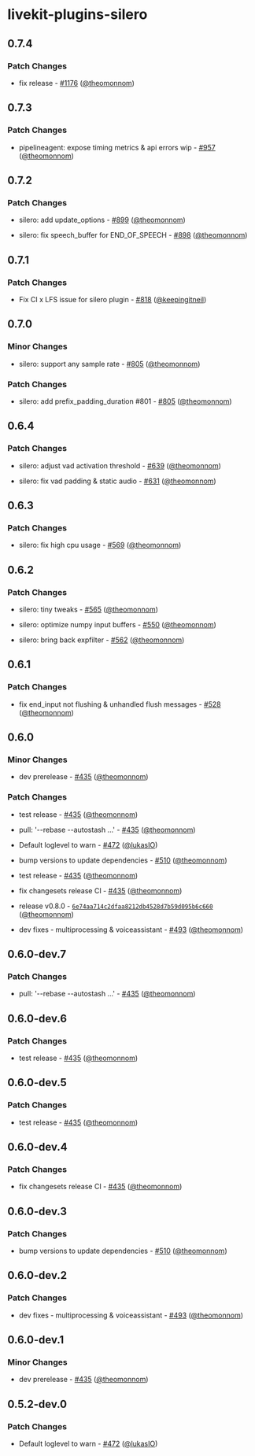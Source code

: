 # livekit-plugins-silero

## 0.7.4

### Patch Changes

- fix release - [#1176](https://github.com/livekit/agents/pull/1176) ([@theomonnom](https://github.com/theomonnom))

## 0.7.3

### Patch Changes

- pipelineagent: expose timing metrics & api errors wip - [#957](https://github.com/livekit/agents/pull/957) ([@theomonnom](https://github.com/theomonnom))

## 0.7.2

### Patch Changes

- silero: add update_options - [#899](https://github.com/livekit/agents/pull/899) ([@theomonnom](https://github.com/theomonnom))

- silero: fix speech_buffer for END_OF_SPEECH - [#898](https://github.com/livekit/agents/pull/898) ([@theomonnom](https://github.com/theomonnom))

## 0.7.1

### Patch Changes

- Fix CI x LFS issue for silero plugin - [#818](https://github.com/livekit/agents/pull/818) ([@keepingitneil](https://github.com/keepingitneil))

## 0.7.0

### Minor Changes

- silero: support any sample rate - [#805](https://github.com/livekit/agents/pull/805) ([@theomonnom](https://github.com/theomonnom))

### Patch Changes

- silero: add prefix_padding_duration #801 - [#805](https://github.com/livekit/agents/pull/805) ([@theomonnom](https://github.com/theomonnom))

## 0.6.4

### Patch Changes

- silero: adjust vad activation threshold - [#639](https://github.com/livekit/agents/pull/639) ([@theomonnom](https://github.com/theomonnom))

- silero: fix vad padding & static audio - [#631](https://github.com/livekit/agents/pull/631) ([@theomonnom](https://github.com/theomonnom))

## 0.6.3

### Patch Changes

- silero: fix high cpu usage - [#569](https://github.com/livekit/agents/pull/569) ([@theomonnom](https://github.com/theomonnom))

## 0.6.2

### Patch Changes

- silero: tiny tweaks - [#565](https://github.com/livekit/agents/pull/565) ([@theomonnom](https://github.com/theomonnom))

- silero: optimize numpy input buffers - [#550](https://github.com/livekit/agents/pull/550) ([@theomonnom](https://github.com/theomonnom))

- silero: bring back expfilter - [#562](https://github.com/livekit/agents/pull/562) ([@theomonnom](https://github.com/theomonnom))

## 0.6.1

### Patch Changes

- fix end_input not flushing & unhandled flush messages - [#528](https://github.com/livekit/agents/pull/528) ([@theomonnom](https://github.com/theomonnom))

## 0.6.0

### Minor Changes

- dev prerelease - [#435](https://github.com/livekit/agents/pull/435) ([@theomonnom](https://github.com/theomonnom))

### Patch Changes

- test release - [#435](https://github.com/livekit/agents/pull/435) ([@theomonnom](https://github.com/theomonnom))

- pull: '--rebase --autostash ...' - [#435](https://github.com/livekit/agents/pull/435) ([@theomonnom](https://github.com/theomonnom))

- Default loglevel to warn - [#472](https://github.com/livekit/agents/pull/472) ([@lukasIO](https://github.com/lukasIO))

- bump versions to update dependencies - [#510](https://github.com/livekit/agents/pull/510) ([@theomonnom](https://github.com/theomonnom))

- test release - [#435](https://github.com/livekit/agents/pull/435) ([@theomonnom](https://github.com/theomonnom))

- fix changesets release CI - [#435](https://github.com/livekit/agents/pull/435) ([@theomonnom](https://github.com/theomonnom))

- release v0.8.0 - [`6e74aa714c2dfaa8212db4528d7b59d095b6c660`](https://github.com/livekit/agents/commit/6e74aa714c2dfaa8212db4528d7b59d095b6c660) ([@theomonnom](https://github.com/theomonnom))

- dev fixes - multiprocessing & voiceassistant - [#493](https://github.com/livekit/agents/pull/493) ([@theomonnom](https://github.com/theomonnom))

## 0.6.0-dev.7

### Patch Changes

- pull: '--rebase --autostash ...' - [#435](https://github.com/livekit/agents/pull/435) ([@theomonnom](https://github.com/theomonnom))

## 0.6.0-dev.6

### Patch Changes

- test release - [#435](https://github.com/livekit/agents/pull/435) ([@theomonnom](https://github.com/theomonnom))

## 0.6.0-dev.5

### Patch Changes

- test release - [#435](https://github.com/livekit/agents/pull/435) ([@theomonnom](https://github.com/theomonnom))

## 0.6.0-dev.4

### Patch Changes

- fix changesets release CI - [#435](https://github.com/livekit/agents/pull/435) ([@theomonnom](https://github.com/theomonnom))

## 0.6.0-dev.3

### Patch Changes

- bump versions to update dependencies - [#510](https://github.com/livekit/agents/pull/510) ([@theomonnom](https://github.com/theomonnom))

## 0.6.0-dev.2

### Patch Changes

- dev fixes - multiprocessing & voiceassistant - [#493](https://github.com/livekit/agents/pull/493) ([@theomonnom](https://github.com/theomonnom))

## 0.6.0-dev.1

### Minor Changes

- dev prerelease - [#435](https://github.com/livekit/agents/pull/435) ([@theomonnom](https://github.com/theomonnom))

## 0.5.2-dev.0

### Patch Changes

- Default loglevel to warn - [#472](https://github.com/livekit/agents/pull/472) ([@lukasIO](https://github.com/lukasIO))
